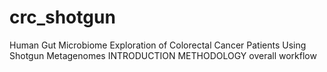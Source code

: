 # crc_shotgun
Human Gut Microbiome Exploration of Colorectal Cancer Patients Using Shotgun Metagenomes
INTRODUCTION
METHODOLOGY
overall workflow
